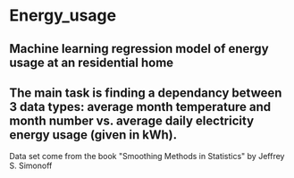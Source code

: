 # Energy_usage
## Machine learning regression model of energy usage at an residential home

## The main task is finding a dependancy between 3 data types: average month temperature and month number vs. average daily electricity energy usage (given in kWh).

Data set come from the book "Smoothing Methods in Statistics" by Jeffrey S. Simonoff
